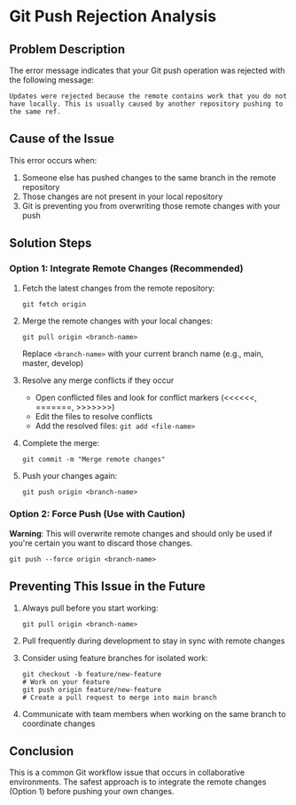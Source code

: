 # Git Push Rejection Analysis

## Problem Description
The error message indicates that your Git push operation was rejected with the following message:
```
Updates were rejected because the remote contains work that you do not have locally. This is usually caused by another repository pushing to the same ref.
```

## Cause of the Issue
This error occurs when:
1. Someone else has pushed changes to the same branch in the remote repository
2. Those changes are not present in your local repository
3. Git is preventing you from overwriting those remote changes with your push

## Solution Steps

### Option 1: Integrate Remote Changes (Recommended)
1. Fetch the latest changes from the remote repository:
   ```
   git fetch origin
   ```

2. Merge the remote changes with your local changes:
   ```
   git pull origin <branch-name>
   ```
   Replace `<branch-name>` with your current branch name (e.g., main, master, develop)

3. Resolve any merge conflicts if they occur
   - Open conflicted files and look for conflict markers (<<<<<<, =======, >>>>>>>)
   - Edit the files to resolve conflicts
   - Add the resolved files: `git add <file-name>`

4. Complete the merge:
   ```
   git commit -m "Merge remote changes"
   ```

5. Push your changes again:
   ```
   git push origin <branch-name>
   ```

### Option 2: Force Push (Use with Caution)
**Warning**: This will overwrite remote changes and should only be used if you're certain you want to discard those changes.
```
git push --force origin <branch-name>
```

## Preventing This Issue in the Future
1. Always pull before you start working:
   ```
   git pull origin <branch-name>
   ```

2. Pull frequently during development to stay in sync with remote changes

3. Consider using feature branches for isolated work:
   ```
   git checkout -b feature/new-feature
   # Work on your feature
   git push origin feature/new-feature
   # Create a pull request to merge into main branch
   ```

4. Communicate with team members when working on the same branch to coordinate changes

## Conclusion
This is a common Git workflow issue that occurs in collaborative environments. The safest approach is to integrate the remote changes (Option 1) before pushing your own changes.